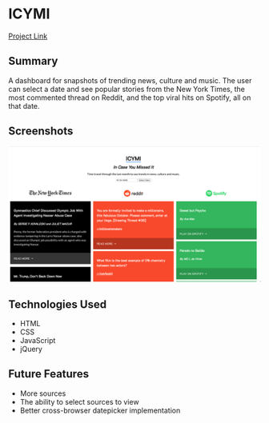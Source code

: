 # ICYMI

[Project Link](https://lorenzoborje.github.io/icymi/)

## Summary

A dashboard for snapshots of trending news, culture and music. The user can select a date and see popular stories from the New York Times, the most commented thread on Reddit, and the top viral hits on Spotify, all on that date.

## Screenshots
![Home/Results page screenshot](screenshots/results.png "Search Results")

## Technologies Used

* HTML
* CSS
* JavaScript
* jQuery

## Future Features

* More sources
* The ability to select sources to view
* Better cross-browser datepicker implementation

